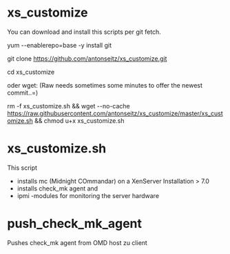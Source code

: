 # xs_customize

 You can download and install this scripts per git fetch.

yum --enablerepo=base -y install git

git clone https://github.com/antonseitz/xs_customize.git
 
cd xs_customize


 oder wget:  (Raw needs sometimes some minutes to offer the newest commit..=)

rm -f xs_customize.sh && wget --no-cache https://raw.githubusercontent.com/antonseitz/xs_customize/master/xs_customize.sh && chmod u+x xs_customize.sh
 

# xs_customize.sh
This script 
- installs mc (Midnight COmmandar) on a XenServer Installation > 7.0
- installs check_mk agent and 
- ipmi -modules for monitoring the server hardware 


# push_check_mk_agent 

Pushes check_mk agent from OMD host zu client
